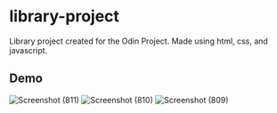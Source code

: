 # library-project
Library project created for the Odin Project. Made using html, css, and javascript.
## Demo
![Screenshot (811)](https://user-images.githubusercontent.com/75971776/149631397-03ba6ef1-0117-4cbc-b56b-b23559362408.png)
![Screenshot (810)](https://user-images.githubusercontent.com/75971776/149631404-af6be211-0901-4cd0-a91a-3679c50a3b0a.png)
![Screenshot (809)](https://user-images.githubusercontent.com/75971776/149631412-4297be75-922a-4286-b559-79e537032181.png)
